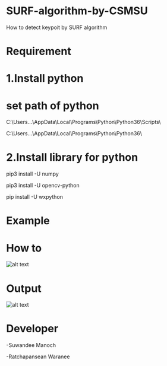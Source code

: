 # SURF-algorithm-by-CSMSU
How to detect keypoit by SURF algorithm
# Requirement
# 1.Install python
# set path of python
C:\Users...\AppData\Local\Programs\Python\Python36\Scripts\

C:\Users...\AppData\Local\Programs\Python\Python36\

# 2.Install library for python

pip3 install -U numpy

pip3 install -U opencv-python

pip install -U wxpython


# Example

# How to 

![alt text](https://scontent.fnak1-1.fna.fbcdn.net/v/t1.15752-9/48270613_286362345354642_1634720176979050496_n.png?_nc_cat=106&_nc_eui2=AeHSg_c40F6YuFNr9vh58kk4mXfmmIeTJLvkr1l2lifpRtGswJGO-ZBP-mTIdCyUEvXvybwE8sa981jw3M0_vx9XrPbAFTq3NptrXlLvT4JTRA&_nc_ht=scontent.fnak1-1.fna&oh=0d7c4a9e25f7bb8cb61f8352221b247e&oe=5CA7E8DB)

# Output

![alt text](https://scontent.fbkk1-3.fna.fbcdn.net/v/t1.15752-9/48266614_1140380782790331_8859773505873379328_n.png?_nc_cat=109&_nc_eui2=AeGs_4nfBZqvgagJiaw6Q-vfTDNGbAPSQPxuC4PiLs7WoNIh_ztfLFWEOp3rOmHhd7H-VaL4C59CH8AvWbLQYf2CNVcNCi_BYkGYGbgMs_N6-g&_nc_ht=scontent.fbkk1-3.fna&oh=401b8987c34814a0ab57621ec97f1ec2&oe=5C9E9E75)

# Developer
-Suwandee Manoch

-Ratchapansean Waranee
